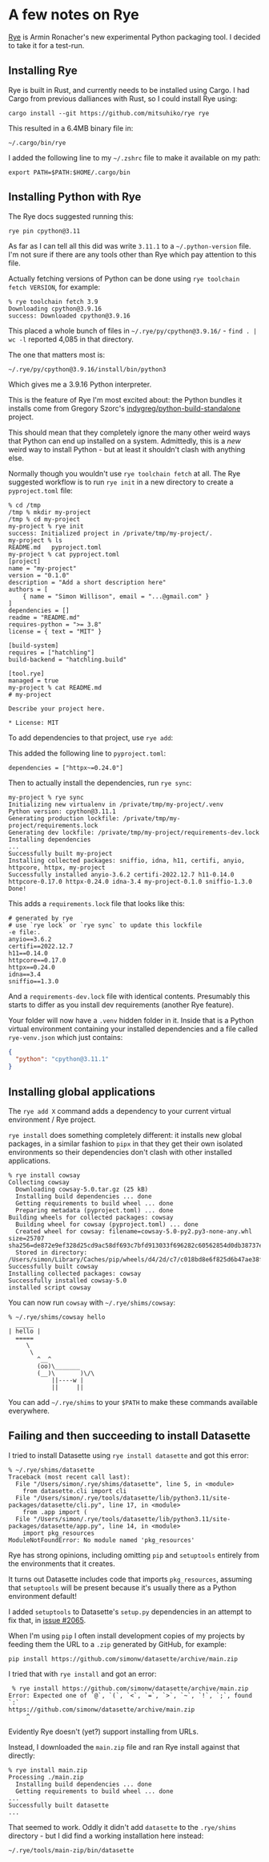# A few notes on Rye

[Rye](https://github.com/mitsuhiko/rye) is Armin Ronacher's new experimental Python packaging tool. I decided to take it for a test-run.

## Installing Rye

Rye is built in Rust, and currently needs to be installed using Cargo. I had Cargo from previous dalliances with Rust, so I could install Rye using:

    cargo install --git https://github.com/mitsuhiko/rye rye

This resulted in a 6.4MB binary file in:

    ~/.cargo/bin/rye

I added the following line to my `~/.zshrc` file to make it available on my path:

    export PATH=$PATH:$HOME/.cargo/bin

## Installing Python with Rye

The Rye docs suggested running this:

    rye pin cpython@3.11

As far as I can tell all this did was write `3.11.1` to a `~/.python-version` file. I'm not sure if there are any tools other than Rye which pay attention to this file.

Actually fetching versions of Python can be done using `rye toolchain fetch VERSION`, for example:

```
% rye toolchain fetch 3.9
Downloading cpython@3.9.16
success: Downloaded cpython@3.9.16
```
This placed a whole bunch of files in `~/.rye/py/cpython@3.9.16/` - `find . | wc -l` reported 4,085 in that directory.

The one that matters most is:

    ~/.rye/py/cpython@3.9.16/install/bin/python3

Which gives me a 3.9.16 Python interpreter.

This is the feature of Rye I'm most excited about: the Python bundles it installs come from Gregory Szorc's [indygreg/python-build-standalone](https://github.com/indygreg/python-build-standalone) project.

This should mean that they completely ignore the many other weird ways that Python can end up installed on a system. Admittedly, this is a _new_ weird way to install Python - but at least it shouldn't clash with anything else.

Normally though you wouldn't use `rye toolchain fetch` at all. The Rye suggested workflow is to run `rye init` in a new directory to create a `pyproject.toml` file:
```
% cd /tmp
/tmp % mkdir my-project   
/tmp % cd my-project 
my-project % rye init
success: Initialized project in /private/tmp/my-project/.
my-project % ls
README.md	pyproject.toml
my-project % cat pyproject.toml 
[project]
name = "my-project"
version = "0.1.0"
description = "Add a short description here"
authors = [
    { name = "Simon Willison", email = "...@gmail.com" }
]
dependencies = []
readme = "README.md"
requires-python = ">= 3.8"
license = { text = "MIT" }

[build-system]
requires = ["hatchling"]
build-backend = "hatchling.build"

[tool.rye]
managed = true
my-project % cat README.md 
# my-project

Describe your project here.

* License: MIT
```
To add dependencies to that project, use `rye add`:

This added the following line to `pyproject.toml`:

    dependencies = ["httpx~=0.24.0"]

Then to actually install the dependencies, run `rye sync`:

```
my-project % rye sync
Initializing new virtualenv in /private/tmp/my-project/.venv
Python version: cpython@3.11.1
Generating production lockfile: /private/tmp/my-project/requirements.lock
Generating dev lockfile: /private/tmp/my-project/requirements-dev.lock
Installing dependencies
...
Successfully built my-project
Installing collected packages: sniffio, idna, h11, certifi, anyio, httpcore, httpx, my-project
Successfully installed anyio-3.6.2 certifi-2022.12.7 h11-0.14.0 httpcore-0.17.0 httpx-0.24.0 idna-3.4 my-project-0.1.0 sniffio-1.3.0
Done!
```
This adds a `requirements.lock` file that looks like this:
```
# generated by rye
# use `rye lock` or `rye sync` to update this lockfile
-e file:.
anyio==3.6.2
certifi==2022.12.7
h11==0.14.0
httpcore==0.17.0
httpx==0.24.0
idna==3.4
sniffio==1.3.0
```
And a `requirements-dev.lock` file with identical contents. Presumably this starts to differ as you install dev requirements (another Rye feature).

Your folder will now have a `.venv` hidden folder in it. Inside that is a Python virtual environment containing your installed dependencies and a file called `rye-venv.json` which just contains:

```json
{
  "python": "cpython@3.11.1"
}
```

## Installing global applications

The `rye add X` command adds a dependency to your current virtual environment / Rye project.

`rye install` does something completely different: it installs new global packages, in a similar fashion to `pipx` in that they get their own isolated environments so their dependencies don't clash with other installed applications.

```
% rye install cowsay
Collecting cowsay
  Downloading cowsay-5.0.tar.gz (25 kB)
  Installing build dependencies ... done
  Getting requirements to build wheel ... done
  Preparing metadata (pyproject.toml) ... done
Building wheels for collected packages: cowsay
  Building wheel for cowsay (pyproject.toml) ... done
  Created wheel for cowsay: filename=cowsay-5.0-py2.py3-none-any.whl size=25707 sha256=de872e9ef328d25cd9ac58df693c7bfd913033f696282c60562854d0db38737e
  Stored in directory: /Users/simon/Library/Caches/pip/wheels/d4/2d/c7/c018bd8e6f825d6b47ae38f28baabd4588b3857e0e7dbc8cd3
Successfully built cowsay
Installing collected packages: cowsay
Successfully installed cowsay-5.0
installed script cowsay
```
You can now run `cowsay` with `~/.rye/shims/cowsay`:
```
% ~/.rye/shims/cowsay hello
  _____
| hello |
  =====
     \
      \
        ^__^
        (oo)\_______
        (__)\       )\/\
            ||----w |
            ||     ||
```
You can add `~/.rye/shims` to your `$PATH` to make these commands available everywhere.

## Failing and then succeeding to install Datasette

I tried to install Datasette using `rye install datasette` and got this error:

```
% ~/.rye/shims/datasette 
Traceback (most recent call last):
  File "/Users/simon/.rye/shims/datasette", line 5, in <module>
    from datasette.cli import cli
  File "/Users/simon/.rye/tools/datasette/lib/python3.11/site-packages/datasette/cli.py", line 17, in <module>
    from .app import (
  File "/Users/simon/.rye/tools/datasette/lib/python3.11/site-packages/datasette/app.py", line 14, in <module>
    import pkg_resources
ModuleNotFoundError: No module named 'pkg_resources'
```
Rye has strong opinions, including omitting `pip` and `setuptools` entirely from the environments that it creates.

It turns out Datasette includes code that imports `pkg_resources`, assuming that `setuptools` will be present because it's usually there as a Python environment default!

I added `setuptools` to Datasette's `setup.py` dependencies in an attempt to fix that, in [issue #2065](https://github.com/simonw/datasette/issues/2065).

When I'm using `pip` I often install development copies of my projects by feeding them the URL to a `.zip` generated by GitHub, for example:

```
pip install https://github.com/simonw/datasette/archive/main.zip
```
I tried that with `rye install` and got an error:

```
 % rye install https://github.com/simonw/datasette/archive/main.zip
Error: Expected one of `@`, `(`, `<`, `=`, `>`, `~`, `!`, `;`, found `:`
https://github.com/simonw/datasette/archive/main.zip
     ^
```
Evidently Rye doesn't (yet?) support installing from URLs.

Instead, I downloaded the `main.zip` file and ran Rye install against that directly:

```
% rye install main.zip 
Processing ./main.zip
  Installing build dependencies ... done
  Getting requirements to build wheel ... done
...
Successfully built datasette
...
```
That seemed to work. Oddly it didn't add `datasette` to the `.rye/shims` directory - but I did find a working installation here instead:

    ~/.rye/tools/main-zip/bin/datasette




